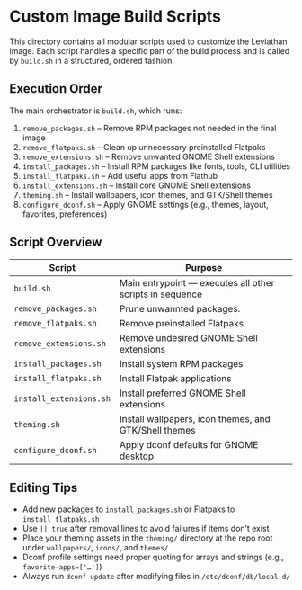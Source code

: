 # Custom Image Build Scripts

This directory contains all modular scripts used to customize the Leviathan image. Each script handles a specific part of the build process and is called by `build.sh` in a structured, ordered fashion.

## Execution Order

The main orchestrator is `build.sh`, which runs:

1. `remove_packages.sh` – Remove RPM packages not needed in the final image  
2. `remove_flatpaks.sh` – Clean up unnecessary preinstalled Flatpaks  
3. `remove_extensions.sh` – Remove unwanted GNOME Shell extensions  
4. `install_packages.sh` – Install RPM packages like fonts, tools, CLI utilities  
5. `install_flatpaks.sh` – Add useful apps from Flathub  
6. `install_extensions.sh` – Install core GNOME Shell extensions  
7. `theming.sh` – Install wallpapers, icon themes, and GTK/Shell themes  
8. `configure_dconf.sh` – Apply GNOME settings (e.g., themes, layout, favorites, preferences)

## Script Overview

| Script                   | Purpose                                                                 |
|--------------------------|-------------------------------------------------------------------------|
| `build.sh`               | Main entrypoint — executes all other scripts in sequence                |
| `remove_packages.sh`     | Prune unwannted packages.                                               |
| `remove_flatpaks.sh`     | Remove preinstalled Flatpaks                                            |
| `remove_extensions.sh`   | Remove undesired GNOME Shell extensions                                 |
| `install_packages.sh`    | Install system RPM packages                                             |
| `install_flatpaks.sh`    | Install Flatpak applications                                            |
| `install_extensions.sh`  | Install preferred GNOME Shell extensions                                |
| `theming.sh`             | Install wallpapers, icon themes, and GTK/Shell themes                   |
| `configure_dconf.sh`     | Apply dconf defaults for GNOME desktop                                  |

## Editing Tips

- Add new packages to `install_packages.sh` or Flatpaks to `install_flatpaks.sh`  
- Use `|| true` after removal lines to avoid failures if items don’t exist  
- Place your theming assets in the `theming/` directory at the repo root under `wallpapers/`, `icons/`, and `themes/`  
- Dconf profile settings need proper quoting for arrays and strings (e.g., `favorite-apps=['…']`)  
- Always run `dconf update` after modifying files in `/etc/dconf/db/local.d/`  
